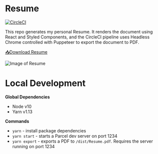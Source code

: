 # Resume

[![CircleCI](https://circleci.com/gh/erickrawczyk/resume/tree/master.svg?style=svg)](https://circleci.com/gh/erickrawczyk/resume/tree/master)

This repo generates my personal Resume. It renders the document using React and Styled Components, and the CircleCI pipeline uses Headless Chrome controlled with Puppeteer to export the document to PDF.

[📥Download Resume](https://github.com/erickrawczyk/resume/releases/download/latest/Resume.pdf)

![Image of Resume](https://github.com/erickrawczyk/resume/releases/download/latest/Resume.jpg)

# Local Development

**Global Dependencies**

- Node v10
- Yarn v1.13

**Commands**

- `yarn` - install package dependencies
- `yarn start` - starts a Parcel dev server on port 1234
- `yarn export` - exports a PDF to `/dist/Resume.pdf`. Requires the server running on port 1234
